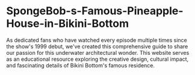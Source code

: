 # SpongeBob-s-Famous-Pineapple-House-in-Bikini-Bottom
As dedicated fans who have watched every episode multiple times since the show's 1999 debut, we've created this comprehensive guide to share our passion for this underwater architectural wonder. This website serves as an educational resource exploring the creative design, cultural impact, and fascinating details of Bikini Bottom's famous residence.
